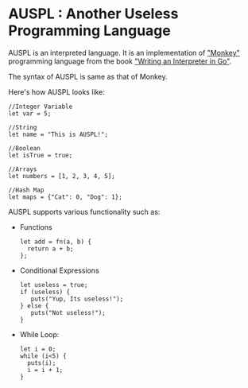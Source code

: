 # AUSPL : Another Useless Programming Language

AUSPL is an interpreted language. It is an implementation of ["Monkey"](https://monkeylang.org/) programming language from the book ["Writing an Interpreter in Go"](https://interpreterbook.com/).

The syntax of AUSPL is same as that of Monkey.

Here's how AUSPL looks like:

```
//Integer Variable
let var = 5;

//String
let name = "This is AUSPL!";

//Boolean
let isTrue = true;

//Arrays
let numbers = [1, 2, 3, 4, 5];

//Hash Map
let maps = {"Cat": 0, "Dog": 1};
```

AUSPL supports various functionality such as:
 - Functions
   ```
   let add = fn(a, b) {
     return a + b; 
   };
   ```
 - Conditional Expressions
   ```
   let useless = true;
   if (useless) {
      puts("Yup, Its useless!");
   } else {
      puts("Not useless!");
   }
   ```
 - While Loop:
   ```
   let i = 0;
   while (i<5) {
     puts(i);
     i = i + 1;
   }
   ```
